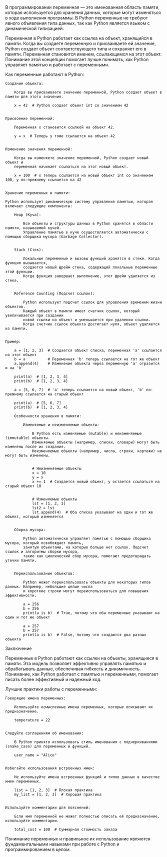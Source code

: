 
В программировании переменная — это именованная область памяти, которая используется для хранения данных,
которые могут изменяться в ходе выполнения программы. В Python переменные не требуют явного объявления типа данных,
так как Python является языком с динамической типизацией.


Переменная в Python работает как ссылка на объект, хранящийся в памяти. Когда вы создаете переменную
и присваиваете ей значение, Python создает объект соответствующего типа и сохраняет его в памяти.
Переменная становится именем, ссылающимся на этот объект. Понимание этой концепции помогает лучше понимать,
 как Python управляет памятью и работает с переменными.


Как переменные работают в Python:

    Создание объекта:

        Когда вы присваиваете значение переменной, Python создает объект в памяти для этого значения.

        x = 42  # Python создает объект int со значением 42


    Присвоение переменной:

        Переменная x становится ссылкой на объект 42.

        y = x  # Теперь y тоже ссылается на объект 42


    Изменение значения переменной:

        Когда вы изменяете значение переменной, Python создает новый объект и
        переменная начинает ссылаться на этот новый объект.

        x = 100  # x теперь ссылается на новый объект int со значением 100, y по-прежнему ссылается на 42


    Хранение переменных в памяти:

    Python использует динамическую систему управления памятью, которая включает следующие компоненты:

        Heap (Куча):

            Все объекты и структуры данных в Python хранятся в области памяти, называемой кучей.
            Управление памятью в куче осуществляется автоматически с помощью сборщика мусора (Garbage Collector).


        Stack (Стек):

            Локальные переменные и вызовы функций хранятся в стеке. Когда функция вызывается,
            создается новый фрейм стека, содержащий локальные переменные этой функции.
            Когда функция завершает выполнение, этот фрейм удаляется из стека.


        Reference Counting (Подсчет ссылок):

            Python использует подсчет ссылок для управления временем жизни объектов.
            Каждый объект в памяти имеет счетчик ссылок, который увеличивается при создании
            новой ссылки на объект и уменьшается при удалении ссылки.
            Когда счетчик ссылок объекта достигает нуля, объект удаляется из памяти.


    Пример:

        a = [1, 2, 3]  # Создается объект списка, переменная 'a' ссылается на этот объект
        b = a          # Переменная 'b' теперь ссылается на тот же объект
        a.append(4)    # Изменение объекта через переменную 'a' отразится и на 'b'

        print(a)  # [1, 2, 3, 4]
        print(b)  # [1, 2, 3, 4]

        a = [5, 6, 7]  # 'a' теперь ссылается на новый объект, 'b' по-прежнему ссылается на старый объект

        print(a)  # [5, 6, 7]
        print(b)  # [1, 2, 3, 4]

        Особенности хранения в памяти:

            Изменяемые и неизменяемые объекты:

                В Python есть изменяемые (mutable) и неизменяемые (immutable) объекты.
                Изменяемые объекты (например, списки, словари) могут быть изменены после их создания.
                Неизменяемые объекты (например, числа, строки, кортежи) не могут быть изменены.


                # Неизменяемые объекты
                x = 10
                y = x
                x += 1  # Создается новый объект, y остается ссылаться на старый объект 10


                # Изменяемые объекты
                lst = [1, 2, 3]
                lst2 = lst
                lst.append(4)  # Оба списка указывают на один и тот же объект, который изменяется


        Сборка мусора:

            Python автоматически управляет памятью с помощью сборщика мусора, который освобождает память,
            занятую объектами, на которые больше нет ссылок. Подсчет ссылок и алгоритмы сборки мусора,
            такие как циклический сбор мусора, помогают предотвращать утечки памяти.


        Переиспользование объектов:

            Python может переиспользовать объекты для некоторых типов данных. Например, небольшие целые числа
            и короткие строки могут переиспользоваться для повышения эффективности.

            a = 256
            b = 256
            print(a is b)  # True, потому что оба переменные указывают на один и тот же объект

            a = 257
            b = 257
            print(a is b)  # False, потому что создаются два разных объекта



Заключение

Переменные в Python работают как ссылки на объекты, хранящиеся в памяти. Эта модель позволяет эффективно
управлять памятью и обрабатывать данные, обеспечивая гибкость и динамичность.
Понимание, как Python работает с памятью и переменными, помогает писать более эффективный и надежный код.



Лучшие практики работы с переменными:

    Говорящие имена переменных:

        Используйте осмысленные имена переменных, которые описывают их предназначение.

        temperature = 22


    Следуйте соглашениям об именовании:

        В Python принято использовать стиль именования с подчеркиваниями (snake_case) для переменных и функций.

        user_name = "Alice"


    Избегайте использования встроенных имен:

        Не используйте имена встроенных функций и типов данных в качестве имен переменных.

        list = [1, 2, 3]  # Плохая практика
        my_list = [1, 2, 3]  # Хорошая практика


    Используйте комментарии для пояснений:

        Если имя переменной не может полностью описать её предназначение, используйте комментарии.

        total_cost = 100  # Суммарная стоимость заказа



Понимание переменных и правильное их использование являются
фундаментальными навыками при работе с Python и программированием в целом.


